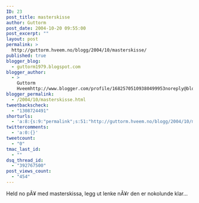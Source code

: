 ```yaml
---
ID: 23
post_title: masterskisse
author: Guttorm
post_date: 2004-10-20 09:55:00
post_excerpt: ""
layout: post
permalink: >
  http://guttorm.hveem.no/blogg/2004/10/masterskisse/
published: true
blogger_blog:
  - guttorm1979.blogspot.com
blogger_author:
  - >
    Guttorm
    Hveemhttp://www.blogger.com/profile/16825705109380499953noreply@blogger.com
blogger_permalink:
  - /2004/10/masterskisse.html
tweetbackscheck:
  - "1308724491"
shorturls:
  - 'a:8:{s:9:"permalink";s:51:"http://guttorm.hveem.no/blogg/2004/10/masterskisse/";s:7:"tinyurl";s:25:"http://tinyurl.com/895mjp";s:4:"isgd";s:17:"http://is.gd/gIJn";s:5:"bitly";s:18:"http://bit.ly/Dsx0";s:5:"snipr";s:22:"http://snipr.com/ahceu";s:5:"snurl";s:22:"http://snurl.com/ahceu";s:7:"snipurl";s:24:"http://snipurl.com/ahceu";s:4:"trim";s:17:"http://tr.im/cf2w";}'
twittercomments:
  - 'a:0:{}'
tweetcount:
  - "0"
tmac_last_id:
  - ""
dsq_thread_id:
  - "392767500"
post_views_count:
  - "454"
---
```

Held no pÃ¥ med masterskissa, legg ut lenke nÃ¥r den er nokolunde klar...